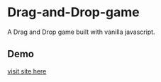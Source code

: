 # Drag-and-Drop-game
A Drag and Drop game built with vanilla javascript.
## Demo
[visit site here](https://nedrakrifa.github.io/Drag-and-Drop-game/)
